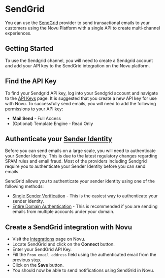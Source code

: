 # SendGrid

You can use the [SendGrid](https://sendgrid.com/) provider to send transactional emails to your customers using the Novu Platform with a single API to create multi-channel experiences.

## Getting Started

To use the Sendgrid channel, you will need to create a Sendgrid account and add your API key to the SendGrid integration on the Novu platform.

## Find the API Key

To find your Sendgrid API key, log into your Sendgrid account and navigate to the [API Keys](https://app.sendgrid.com/settings/api_keys) page.
It is suggested that you create a new API key for use with Novu. To successfully send emails, you will need to add the following permissions to your API key:

- **Mail Send** - Full Access
- (Optional) Template Engine - Read Only

## Authenticate your [Sender Identity](https://docs.sendgrid.com/for-developers/sending-email/sender-identity)

Before you can send emails on a large scale, you will need to authenticate your Sender Identity. This is due to the latest regulatory changes regarding SPAM rules and email fraud. Most of the providers including Sendgrid require you to authenticate your Sender Identity before you can send emails.

SendGrid allows you to authenticate your sender identity using one of the following methods:

- [Single Sender Verification](https://docs.sendgrid.com/ui/sending-email/sender-verification) - This is the easiest way to authenticate your sender identity.
- [Entire Domain Authentication](https://docs.sendgrid.com/ui/account-and-settings/how-to-set-up-domain-authentication) - This is recommended if you are sending emails from multiple accounts under your domain.

## Create a SendGrid integration with Novu

- Visit the [Integrations](https://web.novu.co/integrations) page on Novu.
- Locate SendGrid and click on the **Connect** button.
- Enter your SendGrid API Key.
- Fill the `From email address` field using the authenticated email from the previous step.
- Click on the **Save** button.
- You should now be able to send notifications using SendGrid in Novu.
